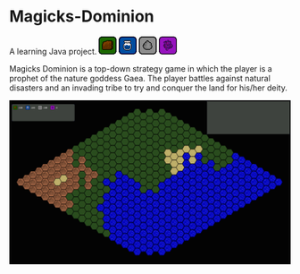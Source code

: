 # Magicks-Dominion
A learning Java project.
![Earth Resource](/Images/earth_resource.png "Earth Resource") ![Water Resource](/Images/water_resource.png "Water Resource") ![Rock Resource](/Images/rock_resource.png "Rock Resource") ![Ephesos Resource](/Images/ephesos_resource.png "Ephesos Resource")

Magicks Dominion is a top-down strategy game in which the player is a prophet of the nature goddess Gaea.
The player battles against natural disasters and an invading tribe to try and conquer the land for his/her deity.



![Example screen](/Images/example.png "Example Screen")
